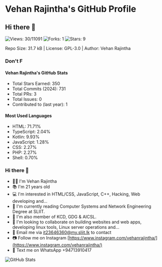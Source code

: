 # Vehan Rajintha's GitHub Profile

## Hi there 👋

![Views: 30/11091](https://img.shields.io/badge/Views-30%2F11091-brightgreen) ![Forks: 1](https://img.shields.io/badge/Forks-1-blue) ![Stars: 9](https://img.shields.io/badge/Stars-9-yellow)

Repo Size: 31.7 kB | License: GPL-3.0 | Author: Vehan Rajintha

### Don't F

#### Vehan Rajintha's GitHub Stats

- Total Stars Earned: 350
- Total Commits (2024): 731
- Total PRs: 3
- Total Issues: 0
- Contributed to (last year): 1

#### Most Used Languages

- HTML: 71.71%
- TypeScript: 2.04% 
- Kotlin: 9.93%
- JavaScript: 1.28%
- CSS: 2.27%
- PHP: 2.27%
- Shell: 0.70%

### Hi there 👋

- 🙋‍♂️ I'm Vehan Rajintha
- 📚 I'm 21 years old
- 💻 I'm interested in HTML/CSS, JavaScript, C++, Hacking, Web developing and...
- 🌱 I'm currently reading Computer Systems and Network Engineering Degree at SLIIT.
- 📢 I'm also member of KCD, GDG & AICSL.
- 🤝 I'm looking to collaborate on building websites and web apps, developing linux tools, Linux server operations and...
- 📧 Email me via [it23646360@my.sliit.lk](mailto:it23646360@my.sliit.lk) to contact
- 📷 Follow me on Instagram [https://www.instagram.com/vehanrajintha/](https://www.instagram.com/vehanrajintha/)
- 📱 Text me on WhatsApp +94713910417

![GitHub Stats](https://github-readme-stats.vercel.app/api?username=vehanrajintha&show_icons=true&theme=radical)
